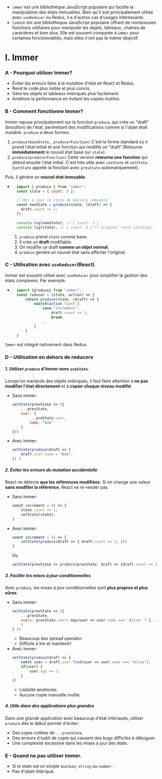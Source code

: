 * ``immer`` est une bibliothèque JavaScript populaire qui facilite la manipulation des états immuables. Bien qu'il soit principalement utilisé avec ``useReducer`` ou Redux, il a d'autres cas d'usages intéressants.
* ``lodash`` est une bibliothèque JavaScript populaire offrant de nombreuses fonctions utilitaires pour manipuler les objets, tableaux, chaînes de caractères et bien plus. Elle est souvent comparée à ``immer`` pour certaines fonctionnalités, mais elles n'ont pas le même objectif.

# I. Immer
### A - Pourquoi utiliser Immer?
* Éviter les erreurs liées à la mutation d'état en React et Redux.
* Rend le code plus lisible et plus concis.
* Gère les objets et tableaux imbriqués plus facilement.
* Améliore la performance en évitant les copies inutiles.

### B - Comment fonctionne Immer?
Immer repose principalement sur la fonction ``produce``, qui crée un "draft"(brouillon) de l'état, permettant des modifications comme si l'objet était mutable.
``produce`` a deux formes:
1. ``produce(baseState, producerFunction)``
    C'est la forme standard où il prend l'état initial et une fonction qui modifie un "draft".(Retourne __immédiatement__ le nouvel état basé sur ``state``).
2. ``produce(producerFunction)``
    Cette version __retourne une fonction__ qui attend ensuite l'état initial. C'est très utile avec ``useState`` et ``setState``.(``setState`` appelle la fonction avec ``prevState`` automatiquement).

Puis, il génère un __nouvel état immuable__.
* ````js
    import { produce } from "immer";
    const state = { count: 0 };
    
    // Met à jour le state de manière immuable
    const newState = produce(state, (draft) => {
      draft.count += 1;
    });
    
    console.log(newState); // { count: 1 }
    console.log(state); // { count: 0 } (l'original reste inchangé)
    ````
    1. ``produce`` prend ``state`` comme base.
    2. Il crée un __draft__ modifiable.
    3. On modifie ce draft __comme un objet normal__.
    4. ``produce`` génère un nouvel état sans affecter l'original.

### C - Utilisation avec ``useReducer``(React)
Immer est souvent utilisé avec ``useReducer`` pour simplifier la gestion des états complexes.
Par exemple:
* ````js
    import {produce} from "immer";
    const reducer = (state, action) => {
        return produce(state, (draft) => {
            switch(action.type) {
                case "increment":
                    draft.count += 1;
                    break;
                ...
            }
        }
    }
    ````

``Immer`` est intégré nativement dans Redux.

### D - Utilisation en dehors de reducers
##### 1. Utiliser ``produce`` d'Immer avec ``useState``.
Lorsqu'on manipule des objets imbriqués, il faut faire attention à __ne pas modifier l'état directement__ et à __copier chaque niveau modifié__.
* Sans immer:
    ````js
    setState(prevState => ({
        ...prevState,
        user: {
            ...preState.user,
            name: "Bob"
        }
    }))
    ````
* Avec Immer:
    ````js
    setState(produce(draft => {
        draft.user.name = "Bob";
    }) )
    ````

##### 2. Éviter les erreurs de mutation accidentelle
React ne détecte __que les références modifiées__. Si on change une valeur __sans modifier la référence__, React ne re-render pas.
* Sans immer:
    ````js
    const increment = () => {
        state.count += 1;
        setState(state);
    }
    ````
* Avec immer:
    ````js
    const increment = () => {
        setState(produce(draft => { draft.count += 1; }))
    }
    ````
    Ou
    ````js
    setState(prevState => produce(prevState, draft => {draft.count += 1;});
    ````

##### 3. Facilite les mises à jour conditionnelles
Avec ``produce``, les mises à jour conditionnelles sont __plus propres et plus sûres__.
* Sans immer:
    ````js
    setState(prevState => ({
        ...prevState,
        users: prevState.users.map(user => user.name === 'Alice' ? {...user, age: user.age + 1} : user
        )
    } ))
    ````
    * Beaucoup des spread operator:
    * Difficile à lire et maintenir!
* Avec immer:
    ````js
    setState(produce(draf) => {
        const user = draft.user.find(user => user.name === "Alice");
        if(user) {
            user.age += 1;
        }
    })
    ````
    * Lisibilité améliorée.
    * Aucune copie manuelle inutile.

##### 4. Utile dans des applications plus grandes
Dans une grande application avec beaucoup d'état imbriqués, utiliser ``produce`` dès le début permet d'éviter:
* Des copie-collées de ``...prevState``.
* Des erreurs d'oubli de copie qui causent des bugs difficiles à déboguer.
* Une complexité excessive dans les mises à jour des états.

### E - Quand ne pas utiliser Immer.
* Si le state est un simple ``boolean``, ``string`` ou ``number``.
* Pas d'objet imbriqué.